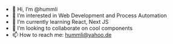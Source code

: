 - 👋 Hi, I’m @hummli
- 👀 I’m interested in Web Development and Process Automation
- 🌱 I’m currently learning React, Next JS
- 💞️ I’m looking to collaborate on cool components
- 📫 How to reach me: hummli@yahoo.de

<!---
hummli/hummli is a ✨ special ✨ repository because its `README.md` (this file) appears on your GitHub profile.
You can click the Preview link to take a look at your changes.
--->

